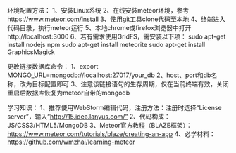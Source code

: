环境配置方法：
1、安装Linux系统
2、在线安装meteor环境，参考https://www.meteor.com/install
3、使用git工具clone代码至本地
4、终端进入代码目录，执行meteor运行
5、本地chrome或firefox浏览器中打开http://localhost:3000
6、若有需求使用GridFS，需安装以下项：
  sudo apt-get install nodejs npm
  sudo apt-get install meteorite
  sudo apt-get install GraphicsMagick

更改链接数据库命令：
1、export MONGO_URL=mongodb://localhost:27017/your_db
2、host、port和db名称，改为目标配置即可
3、注意该链接语句的生存周期，仅在当前终端有效，关闭重启后数据库恢复为meteor自带的mongodb

学习知识：
1、推荐使用WebStorm编辑代码，注册方法：注册时选择“License server”，输入“http://15.idea.lanyus.com/”
2、代码构成：JS/CSS3/HTML5/MongoDB
3、Meteor官方教程（BLAZE框架）：https://www.meteor.com/tutorials/blaze/creating-an-app
4、必学材料：https://github.com/wmzhai/learning-meteor
